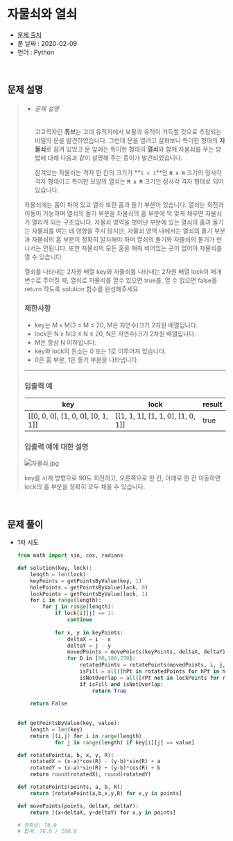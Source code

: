 # 자물쇠와 열쇠

* [문제 출처](https://programmers.co.kr/learn/courses/30/lessons/60059?language=python3)
* 푼 날짜 : 2020-02-09
* 언어 : Python



<br>

## 문제 설명

> - ###### 문제 설명
>
>   고고학자인 **튜브**는 고대 유적지에서 보물과 유적이 가득할 것으로 추정되는 비밀의 문을 발견하였습니다. 그런데 문을 열려고 살펴보니 특이한 형태의 **자물쇠**로 잠겨 있었고 문 앞에는 특이한 형태의 **열쇠**와 함께 자물쇠를 푸는 방법에 대해 다음과 같이 설명해 주는 종이가 발견되었습니다.
>
>   잠겨있는 자물쇠는 격자 한 칸의 크기가 **`1 x 1`**인 **`N x N`** 크기의 정사각 격자 형태이고 특이한 모양의 열쇠는 **`M x M`** 크기인 정사각 격자 형태로 되어 있습니다.
> 
>  자물쇠에는 홈이 파여 있고 열쇠 또한 홈과 돌기 부분이 있습니다. 열쇠는 회전과 이동이 가능하며 열쇠의 돌기 부분을 자물쇠의 홈 부분에 딱 맞게 채우면 자물쇠가 열리게 되는 구조입니다. 자물쇠 영역을 벗어난 부분에 있는 열쇠의 홈과 돌기는 자물쇠를 여는 데 영향을 주지 않지만, 자물쇠 영역 내에서는 열쇠의 돌기 부분과 자물쇠의 홈 부분이 정확히 일치해야 하며 열쇠의 돌기와 자물쇠의 돌기가 만나서는 안됩니다. 또한 자물쇠의 모든 홈을 채워 비어있는 곳이 없어야 자물쇠를 열 수 있습니다.
> 
>  열쇠를 나타내는 2차원 배열 key와 자물쇠를 나타내는 2차원 배열 lock이 매개변수로 주어질 때, 열쇠로 자물쇠를 열수 있으면 true를, 열 수 없으면 false를 return 하도록 solution 함수를 완성해주세요.
> 
>  ### 제한사항
> 
>   - key는 M x M(3 ≤ M ≤ 20, M은 자연수)크기 2차원 배열입니다.
>   - lock은 N x N(3 ≤ N ≤ 20, N은 자연수)크기 2차원 배열입니다.
>   - M은 항상 N 이하입니다.
>   - key와 lock의 원소는 0 또는 1로 이루어져 있습니다.
>    - 0은 홈 부분, 1은 돌기 부분을 나타냅니다.
> 
> ------
> 
>  ### 입출력 예
> 
> | key                               | lock                              | result |
> | --------------------------------- | --------------------------------- | ------ |
> | [[0, 0, 0], [1, 0, 0], [0, 1, 1]] | [[1, 1, 1], [1, 1, 0], [1, 0, 1]] | true   |
> 
>  ### 입출력 예에 대한 설명
> 
>  ![자물쇠.jpg](https://grepp-programmers.s3.amazonaws.com/files/production/469703690b/79f2f473-5d13-47b9-96e0-a10e17b7d49a.jpg)
> 
>  key를 시계 방향으로 90도 회전하고, 오른쪽으로 한 칸, 아래로 한 칸 이동하면 lock의 홈 부분을 정확히 모두 채울 수 있습니다.

<br>

## 문제 풀이

* 1차 시도

  ```python
  from math import sin, cos, radians
  
  def solution(key, lock):
      length = len(lock)
      keyPoints = getPointsByValue(key, 1)
      holePoints = getPointsByValue(lock, 0)
      lockPoints = getPointsByValue(lock, 1)
      for i in range(length):
          for j in range(length):
              if lock[i][j] == 1:
                  continue
                  
              for x, y in keyPoints:
                  deltaX = i - x
                  deltaY = j - y
                  movedPoints = movePoints(keyPoints, deltaX, deltaY)
                  for D in [90,180,270]:
                      rotatedPoints = rotatePoints(movedPoints, i, j, radians(D))
                      isFill = all([hPt in rotatedPoints for hPt in holePoints])
                      isNotOverlap = all([rPt not in lockPoints for rPt in rotatedPoints])
                      if isFill and isNotOverlap:
                          return True
                      
      return False
                  
              
  def getPointsByValue(key, value):
      length = len(key)
      return [(i,j) for i in range(length) 
              for j in range(length) if key[i][j] == value]
  
  def rotatePoint(a, b, x, y, R):
      rotatedX = (x-a)*cos(R) - (y-b)*sin(R) + a
      rotatedY = (x-a)*sin(R) + (y-b)*cos(R) + b
      return round(rotatedX), round(rotatedY)
  
  def rotatePoints(points, a, b, R):
      return [rotatePoint(a,b,x,y,R) for x,y in points]
  
  def movePoints(points, deltaX, deltaY):
      return [(x+deltaX, y+deltaY) for x,y in points]
  
  # 정확성: 76.0
  # 합계: 76.0 / 100.0
  ```
  

